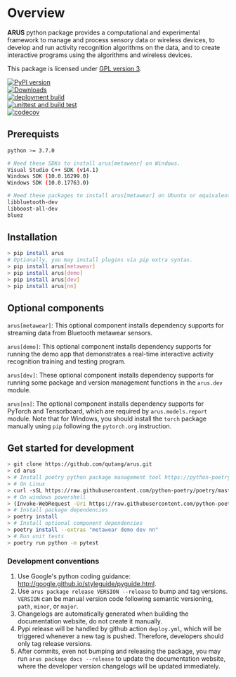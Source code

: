 # Overview

__ARUS__ python package provides a computational and experimental framework to manage and process sensory data or wireless devices, to develop and run activity recognition algorithms on the data, and to create interactive programs using the algorithms and wireless devices.

This package is licensed under [GPL version 3](https://qutang.github.io/arus/LICENSE/).

[![PyPI version](https://badge.fury.io/py/arus.svg)](https://badge.fury.io/py/arus)  
[![Downloads](https://pepy.tech/badge/arus)](https://pepy.tech/project/arus)  
[![deployment build](https://github.com/qutang/arus/workflows/deploy/badge.svg)](https://github.com/qutang/arus/actions?query=workflow%3Adeploy)  
[![unittest and build test](https://github.com/qutang/arus/workflows/unittest%20and%20build%20test/badge.svg)](https://github.com/qutang/arus/actions?query=workflow%3A%22unittest+and+build+test%22)  
[![codecov](https://codecov.io/gh/qutang/arus/branch/master/graph/badge.svg)](https://codecov.io/gh/qutang/arus)  

## Prerequists

```bash
python >= 3.7.0
```

```bash
# Need these SDKs to install arus[metawear] on Windows.
Visual Studio C++ SDK (v14.1)
Windows SDK (10.0.16299.0)
Windows SDK (10.0.17763.0)

# Need these packages to install arus[metawear] on Ubuntu or equivalent packages on other linux distributions.
libbluetooth-dev
libboost-all-dev
bluez
```

## Installation

```bash
> pip install arus
# Optionally, you may install plugins via pip extra syntax.
> pip install arus[metawear]
> pip install arus[demo]
> pip install arus[dev]
> pip install arus[nn]
```

## Optional components

`arus[metawear]`: This optional component installs dependency supports for streaming data from Bluetooth metawear sensors.

`arus[demo]`: This optional component installs dependency supports for running the demo app that demonstrates a real-time interactive activity recognition training and testing program.

`arus[dev]`: These optional component installs dependency supports for running some package and version management functions in the `arus.dev` module.

`arus[nn]`: The optional component installs dependency supports for PyTorch and Tensorboard, which are required by `arus.models.report` module. Note that for Windows, you should install the `torch` package manually using `pip` following the `pytorch.org` instruction.

## Get started for development

```bash
> git clone https://github.com/qutang/arus.git
> cd arus
> # Install poetry python package management tool https://python-poetry.org/docs/
> # On Linux
> curl -sSL https://raw.githubusercontent.com/python-poetry/poetry/master/get-poetry.py | python
> # On windows powershell
> (Invoke-WebRequest -Uri https://raw.githubusercontent.com/python-poetry/poetry/master/get-poetry.py -UseBasicParsing).Content | python
> # Install package dependencies
> poetry install
> # Install optional component dependencies
> poetry install --extras "metawear demo dev nn"
> # Run unit tests
> poetry run python -m pytest
```

### Development conventions

1. Use Google's python coding guidance: http://google.github.io/styleguide/pyguide.html.
2. Use `arus package release VERSION --release` to bump and tag versions. `VERSION` can be manual version code following semantic versioning, `path`, `minor`, or `major`.
3. Changelogs are automatically generated when building the documentation website, do not create it manually.
4. Pypi release will be handled by github action `deploy.yml`, which will be triggered whenever a new tag is pushed. Therefore, developers should only tag release versions.
5. After commits, even not bumping and releasing the package, you may run `arus package docs --release` to update the documentation website, where the developer version changelogs will be updated immediately.